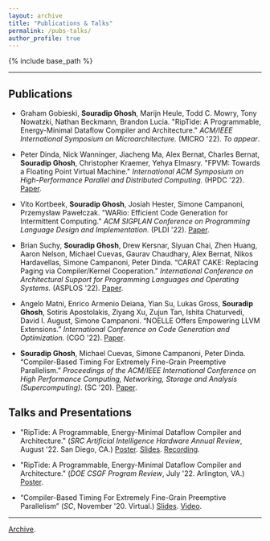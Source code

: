 ```yaml
---
layout: archive
title: "Publications & Talks"
permalink: /pubs-talks/
author_profile: true
---
```


{% include base_path %}

---

## Publications

- Graham Gobieski, **Souradip Ghosh**, Marijn Heule, Todd C. Mowry, Tony Nowatzki, 
Nathan Beckmann, Brandon Lucia. "RipTide: A Programmable, Energy-Minimal Dataflow 
Compiler and Architecture." <em>ACM/IEEE International Symposium on Microarchitecture.</em>
(MICRO '22). <em>To appear</em>.

- Peter Dinda, Nick Wanninger, Jiacheng Ma, Alex Bernat, Charles Bernat, **Souradip
Ghosh**, Christopher Kraemer, Yehya Elmasry. "FPVM: Towards a Floating Point 
Virtual Machine." <em>International ACM Symposium on High-Performance Parallel 
and Distributed Computing.</em> (HPDC '22). [Paper](https://dl.acm.org/doi/pdf/10.1145/3502181.3531469).

- Vito Kortbeek, **Souradip Ghosh**, Josiah Hester, Simone Campanoni, Przemysław
Pawełczak. "WARio: Efficient Code Generation for Intermittent Computing."
<em> ACM SIGPLAN Conference on Programming Language Design and 
Implementation.</em> (PLDI '22). [Paper](https://users.cs.northwestern.edu/~simonec/files/Research/papers/MODERN_PLDI_2022.pdf).

- Brian Suchy, **Souradip Ghosh**, Drew Kersnar, Siyuan Chai, Zhen Huang, 
Aaron Nelson, Michael Cuevas, Gaurav Chaudhary, Alex Bernat, Nikos Hardavellas, 
Simone Campanoni, Peter Dinda. “CARAT CAKE: Replacing Paging via Compiler/Kernel 
Cooperation.” <em>International Conference on Architectural Support for 
Programming Languages and Operating Systems.</em> (ASPLOS '22).
[Paper](https://users.cs.northwestern.edu/~simonec/files/Research/papers/MODERN_ASPLOS_2022.pdf).

- Angelo Matni, Enrico Armenio Deiana, Yian Su, Lukas Gross,
**Souradip Ghosh**, Sotiris Apostolakis, Ziyang Xu, Zujun Tan, 
Ishita Chaturvedi, David I. August, Simone Campanoni. “NOELLE 
Offers Empowering LLVM Extensions.” <em>International Conference on
Code Generation and Optimization.</em> (CGO '22). 
[Paper](https://users.cs.northwestern.edu/~simonec/files/Research/papers/HELIX_CGO_2022.pdf).

- **Souradip Ghosh**, Michael Cuevas, Simone Campanoni, Peter Dinda. 
“Compiler-Based Timing For Extremely Fine-Grain Preemptive Parallelism.”
<em>Proceedings of the ACM/IEEE International Conference on High Performance 
Computing, Networking, Storage and Analysis (Supercomputing)</em>. (SC '20). 
[Paper](https://souradipghosh.com/files/ct-sc20.pdf). 

## Talks and Presentations

- "RipTide: A Programmable, Energy-Minimal Dataflow Compiler and Architecture."
(<em>SRC Artificial Intelligence Hardware Annual Review</em>, August '22. San Diego, CA.) [Poster](https://souradipghosh.com/files/3019.001_poster_ghosh.pdf). [Slides](https://souradipghosh.com/files/3019.001_slides_ghosh.pdf). [Recording](https://drive.google.com/file/d/1cjj_1g--mx62I_hf1K2O_DFD7SFFjBnK/view?usp=sharing). 

- "RipTide: A Programmable, Energy-Minimal Dataflow Compiler and Architecture."
(<em>DOE CSGF Program Review</em>, July '22. Arlington, VA.) [Poster](https://souradipghosh.com/files/riptide-poster-doe-newest.pdf). 

- “Compiler-Based Timing For Extremely Fine-Grain Preemptive Parallelism”
(<em>SC</em>, November '20. Virtual.) [Slides](https://souradipghosh.com/files/ct.pdf). [Video](https://drive.google.com/file/d/1PNNx6qDr0miiqk_I_g8CoKPjTe5rKgO5/view?usp=sharing).

---

[Archive](https://souradipghosh.com/archive-pubs-talks/).
